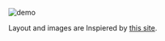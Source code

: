 ![demo](./demo.gif)


Layout and images are Inspiered by [this site](https://tympanus.net/Development/TextDistortionEffects/index.html).
